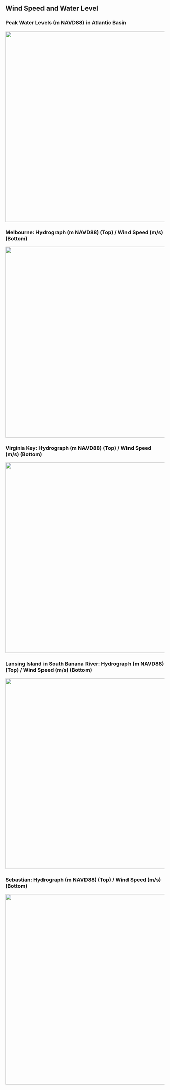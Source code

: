 ## Wind Speed and Water Level

### Peak Water Levels (m NAVD88) in Atlantic Basin

<p align="center">
  <img  src="/ECFL-IRL/plots/NAM/plot10001.jpg" width="600" >
</p>

### **Melbourne:** Hydrograph (m NAVD88) (Top) / Wind Speed (m/s) (Bottom)

<p align="center">
  <img align="top" src="/ECFL-IRL/plots/NAM/EW_Melbourne_Cause_way.png" width="600">
</p>

### **Virginia Key:** Hydrograph (m NAVD88) (Top) / Wind Speed (m/s) (Bottom)

<p align="center">
  <img align="top" src="/ECFL-IRL/plots/NAM/EW_Virginia_Key.png" width="600">
</p>

### **Lansing Island in South Banana River:** Hydrograph (m NAVD88) (Top) / Wind Speed (m/s) (Bottom)

<p align="center">
  <img align="top" src="/ECFL-IRL/plots/NAM/EW_Lansing_Island.png" width="600">
</p>

### **Sebastian:** Hydrograph (m NAVD88) (Top) / Wind Speed (m/s) (Bottom)

<p align="center">
  <img align="top" src="/ECFL-IRL/plots/NAM/EW_Sebastian_fishing_pier.png" width="600">
</p>


